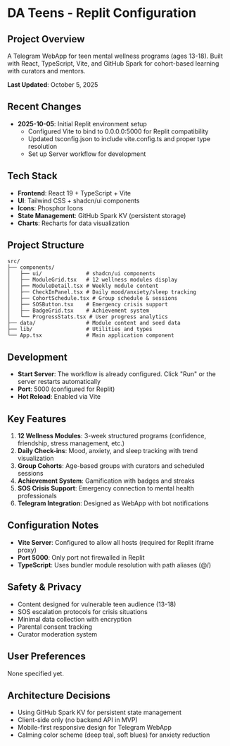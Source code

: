 # DA Teens - Replit Configuration

## Project Overview
A Telegram WebApp for teen mental wellness programs (ages 13-18). Built with React, TypeScript, Vite, and GitHub Spark for cohort-based learning with curators and mentors.

**Last Updated**: October 5, 2025

## Recent Changes
- **2025-10-05**: Initial Replit environment setup
  - Configured Vite to bind to 0.0.0.0:5000 for Replit compatibility
  - Updated tsconfig.json to include vite.config.ts and proper type resolution
  - Set up Server workflow for development

## Tech Stack
- **Frontend**: React 19 + TypeScript + Vite
- **UI**: Tailwind CSS + shadcn/ui components
- **Icons**: Phosphor Icons
- **State Management**: GitHub Spark KV (persistent storage)
- **Charts**: Recharts for data visualization

## Project Structure
```
src/
├── components/
│   ├── ui/              # shadcn/ui components
│   ├── ModuleGrid.tsx   # 12 wellness modules display
│   ├── ModuleDetail.tsx # Weekly module content
│   ├── CheckInPanel.tsx # Daily mood/anxiety/sleep tracking
│   ├── CohortSchedule.tsx # Group schedule & sessions
│   ├── SOSButton.tsx    # Emergency crisis support
│   ├── BadgeGrid.tsx    # Achievement system
│   └── ProgressStats.tsx # User progress analytics
├── data/                # Module content and seed data
├── lib/                 # Utilities and types
└── App.tsx              # Main application component
```

## Development
- **Start Server**: The workflow is already configured. Click "Run" or the server restarts automatically
- **Port**: 5000 (configured for Replit)
- **Hot Reload**: Enabled via Vite

## Key Features
1. **12 Wellness Modules**: 3-week structured programs (confidence, friendship, stress management, etc.)
2. **Daily Check-ins**: Mood, anxiety, and sleep tracking with trend visualization
3. **Group Cohorts**: Age-based groups with curators and scheduled sessions
4. **Achievement System**: Gamification with badges and streaks
5. **SOS Crisis Support**: Emergency connection to mental health professionals
6. **Telegram Integration**: Designed as WebApp with bot notifications

## Configuration Notes
- **Vite Server**: Configured to allow all hosts (required for Replit iframe proxy)
- **Port 5000**: Only port not firewalled in Replit
- **TypeScript**: Uses bundler module resolution with path aliases (@/)

## Safety & Privacy
- Content designed for vulnerable teen audience (13-18)
- SOS escalation protocols for crisis situations
- Minimal data collection with encryption
- Parental consent tracking
- Curator moderation system

## User Preferences
None specified yet.

## Architecture Decisions
- Using GitHub Spark KV for persistent state management
- Client-side only (no backend API in MVP)
- Mobile-first responsive design for Telegram WebApp
- Calming color scheme (deep teal, soft blues) for anxiety reduction
